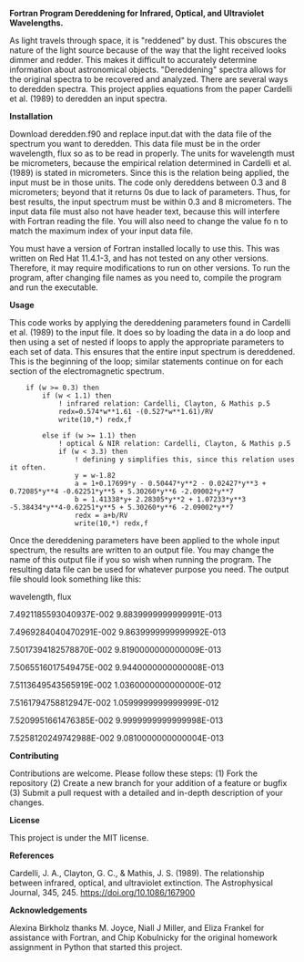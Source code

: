 **Fortran Program Dereddening for Infrared, Optical, and Ultraviolet Wavelengths.**

As light travels through space, it is "reddened" by dust. This obscures the nature of the light source because of the way that the light received looks dimmer and redder. This makes it difficult to accurately determine information about astronomical objects. "Dereddening" spectra allows for the original spectra to be recovered and analyzed.
There are several ways to deredden spectra. This project applies equations from the paper Cardelli et al. (1989) to deredden an input spectra.


**Installation**

Download deredden.f90 and replace input.dat with the data file of the spectrum you want to deredden. This data file must be in the order wavelength, flux so as to be read in properly. The units for wavelength must be micrometers, because the empirical relation determined in Cardelli et al.(1989) is stated in micrometers. Since this is the relation being applied, the input must be in those units. The code only dereddens between 0.3 and 8 micrometers; beyond that it returns 0s due to lack of parameters. Thus, for best results, the input spectrum must be within 0.3 and 8 micrometers. The input data file must also not have header text, because this will interfere with Fortran reading the file. You will also need to change the value fo n to match the maximum index of your input data file.

You must have a version of Fortran installed locally to use this. This was written on Red Hat 11.4.1-3, and has not tested on any other versions. Therefore, it may require modifications to run on other versions. To run the program, after changing file names as you need to, compile the program and run the executable.

**Usage**

This code works by applying the dereddening parameters found in Cardelli et al. (1989) to the input file. It does so by loading the data in a do loop and then using a set of nested if loops to apply the appropriate parameters to each set of data. This ensures that the entire input spectrum is dereddened. This is the beginning of the loop; similar statements continue on for each section of the electromagnetic spectrum.


		
		if (w >= 0.3) then
			if (w < 1.1) then
				! infrared relation: Cardelli, Clayton, & Mathis p.5
				redx=0.574*w**1.61 -(0.527*w**1.61)/RV
				write(10,*) redx,f

			else if (w >= 1.1) then
				! optical & NIR relation: Cardelli, Clayton, & Mathis p.5
				if (w < 3.3) then
					! defining y simplifies this, since this relation uses it often.
					y = w-1.82
					a = 1+0.17699*y - 0.50447*y**2 - 0.02427*y**3 + 0.72085*y**4 -0.62251*y**5 + 5.30260*y**6 -2.09002*y**7 
					b = 1.41338*y+ 2.28305*y**2 + 1.07233*y**3 -5.38434*y**4-0.62251*y**5 + 5.30260*y**6 -2.09002*y**7
					redx = a+b/RV
					write(10,*) redx,f

Once the dereddening parameters have been applied to the whole input spectrum, the results are written to an output file. You may change the name of this output file if you so wish when running the program. The resulting data file can be used for whatever purpose you need. The output file should look something like this:

wavelength, flux

   7.4921185593040937E-002   9.8839999999999991E-013

   7.4969284040470291E-002   9.8639999999999992E-013
   
   7.5017394182578870E-002   9.8190000000000009E-013
   
   7.5065516017549475E-002   9.9440000000000008E-013
   
   7.5113649543565919E-002   1.0360000000000000E-012
   
   7.5161794758812947E-002   1.0599999999999999E-012
   
   7.5209951661476385E-002   9.9999999999999998E-013
   
   7.5258120249742988E-002   9.0810000000000004E-013

**Contributing**

Contributions are welcome. Please follow these steps:
(1) Fork the repository
(2) Create a new branch for your addition of a feature or bugfix
(3) Submit a pull request with a detailed and in-depth description of your changes.



**License**

This project is under the MIT license.

**References**

Cardelli, J. A., Clayton, G. C., & Mathis, J. S. (1989). The relationship between infrared, optical, and ultraviolet extinction. The Astrophysical Journal, 345, 245. https://doi.org/10.1086/167900

**Acknowledgements**

Alexina Birkholz thanks M. Joyce, Niall J Miller, and Eliza Frankel for assistance with Fortran, and Chip Kobulnicky for the original homework assignment in Python that started this project.

